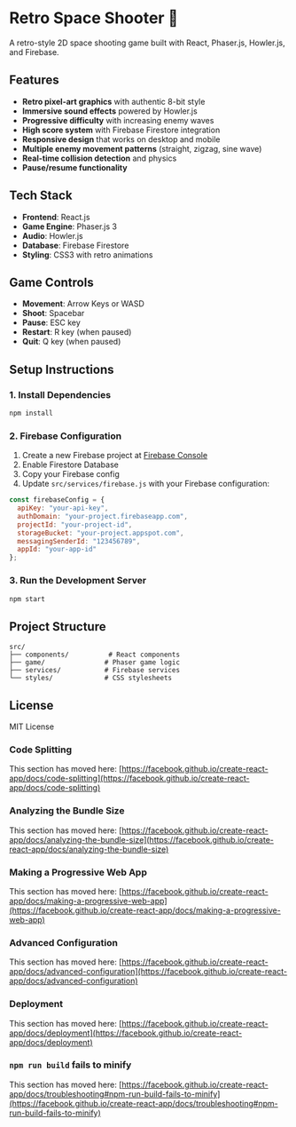 # Retro Space Shooter 🚀

A retro-style 2D space shooting game built with React, Phaser.js, Howler.js, and Firebase.

## Features

- **Retro pixel-art graphics** with authentic 8-bit style
- **Immersive sound effects** powered by Howler.js
- **Progressive difficulty** with increasing enemy waves
- **High score system** with Firebase Firestore integration
- **Responsive design** that works on desktop and mobile
- **Multiple enemy movement patterns** (straight, zigzag, sine wave)
- **Real-time collision detection** and physics
- **Pause/resume functionality**

## Tech Stack

- **Frontend**: React.js
- **Game Engine**: Phaser.js 3
- **Audio**: Howler.js
- **Database**: Firebase Firestore
- **Styling**: CSS3 with retro animations

## Game Controls

- **Movement**: Arrow Keys or WASD
- **Shoot**: Spacebar
- **Pause**: ESC key
- **Restart**: R key (when paused)
- **Quit**: Q key (when paused)

## Setup Instructions

### 1. Install Dependencies

```bash
npm install
```

### 2. Firebase Configuration

1. Create a new Firebase project at [Firebase Console](https://console.firebase.google.com/)
2. Enable Firestore Database
3. Copy your Firebase config
4. Update `src/services/firebase.js` with your Firebase configuration:

```javascript
const firebaseConfig = {
  apiKey: "your-api-key",
  authDomain: "your-project.firebaseapp.com",
  projectId: "your-project-id",
  storageBucket: "your-project.appspot.com",
  messagingSenderId: "123456789",
  appId: "your-app-id"
};
```

### 3. Run the Development Server

```bash
npm start
```

## Project Structure

```
src/
├── components/          # React components
├── game/               # Phaser game logic
├── services/           # Firebase services
└── styles/             # CSS stylesheets
```

## License

MIT License

### Code Splitting

This section has moved here: [https://facebook.github.io/create-react-app/docs/code-splitting](https://facebook.github.io/create-react-app/docs/code-splitting)

### Analyzing the Bundle Size

This section has moved here: [https://facebook.github.io/create-react-app/docs/analyzing-the-bundle-size](https://facebook.github.io/create-react-app/docs/analyzing-the-bundle-size)

### Making a Progressive Web App

This section has moved here: [https://facebook.github.io/create-react-app/docs/making-a-progressive-web-app](https://facebook.github.io/create-react-app/docs/making-a-progressive-web-app)

### Advanced Configuration

This section has moved here: [https://facebook.github.io/create-react-app/docs/advanced-configuration](https://facebook.github.io/create-react-app/docs/advanced-configuration)

### Deployment

This section has moved here: [https://facebook.github.io/create-react-app/docs/deployment](https://facebook.github.io/create-react-app/docs/deployment)

### `npm run build` fails to minify

This section has moved here: [https://facebook.github.io/create-react-app/docs/troubleshooting#npm-run-build-fails-to-minify](https://facebook.github.io/create-react-app/docs/troubleshooting#npm-run-build-fails-to-minify)
